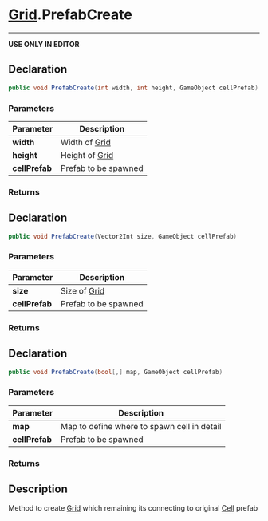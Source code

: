 # [Grid](GridSystem.md##GRID-INCLUDES).PrefabCreate
---
**USE ONLY IN EDITOR**

## Declaration
```csharp
public void PrefabCreate(int width, int height, GameObject cellPrefab)
```

### Parameters
|Parameter|Description|
|---|---|
|**width**|Width of [Grid](GridSystem.md##GRID-INCLUDES)|
|**height**|Height of [Grid](GridSystem.md##GRID-INCLUDES)|
|**cellPrefab**|Prefab to be spawned|
### Returns

## Declaration
```csharp
public void PrefabCreate(Vector2Int size, GameObject cellPrefab)
```

### Parameters
|Parameter|Description|
|---|---|
|**size**|Size of [Grid](GridSystem.md##GRID-INCLUDES)|
|**cellPrefab**|Prefab to be spawned|
### Returns

## Declaration
```csharp
public void PrefabCreate(bool[,] map, GameObject cellPrefab)
```

### Parameters
|Parameter|Description|
|---|---|
|**map**|Map to define where to spawn cell in detail|
|**cellPrefab**|Prefab to be spawned|
### Returns


## Description
Method to create [Grid](GridSystem.md##GRID-INCLUDES) which remaining 
its connecting to original [Cell](GridSystem.md##CELL-INCLUDES) prefab

